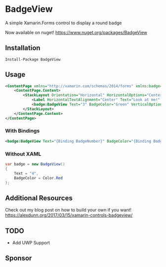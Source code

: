 # BadgeView
A simple Xamarin.Forms control to display a round badge

Now available on nuget! https://www.nuget.org/packages/BadgeView

## Installation

`Install-Package BadgeView`

## Usage

``` xml
<ContentPage xmlns="http://xamarin.com/schemas/2014/forms" xmlns:badge="clr-namespace:BadgeView.Shared;assembly=BadgeView.Shared" xmlns:x="http://schemas.microsoft.com/winfx/2009/xaml" x:Class="BadgeViewExample.BadgePage">
    <ContentPage.Content>
        <StackLayout Orientation="Horizontal" HorizontalOptions="CenterAndExpand" VerticalOptions="Center">
            <Label HorizontalTextAlignment="Center" Text="Look at me!" />
            <badge:BadgeView Text="3" BadgeColor="Green" VerticalOptions="Center" HorizontalOptions="End" />
        </StackLayout>
    </ContentPage.Content>
</ContentPage>
```

### With Bindings

``` xml
<badge:BadgeView Text="{Binding BadgeNumber}" BadgeColor="{Binding BadgeColor}" VerticalOptions="Center" HorizontalOptions="End" />
```

### Without XAML

``` csharp
var badge = new BadgeView()
{
    Text = "4",
    BadgeColor = Color.Red
};
```

## Additional Resources

Check out my blog post on how to build your own if you want! 
https://alexdunn.org/2017/03/15/xamarin-controls-badgeview/

## TODO

- Add UWP Support

## Sponsor




